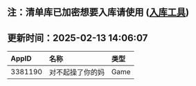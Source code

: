 ## 注：清单库已加密想要入库请使用 ([入库工具](https://github.com/BlankTMing/ManifestAutoUpdate/releases))

## 更新时间：2025-02-13 14:06:07
| AppID | 名称 | 类型  |
| :-------------------- | :----------------------------- | :----------- |
| 3381190 | 对不起操了你的妈| Game |

